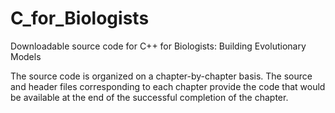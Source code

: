 # C_for_Biologists
Downloadable source code for C++ for Biologists: Building Evolutionary Models

The source code is organized on a chapter-by-chapter basis. The source and header files corresponding to each chapter provide the code that would be available at the end of the successful completion of the chapter.
